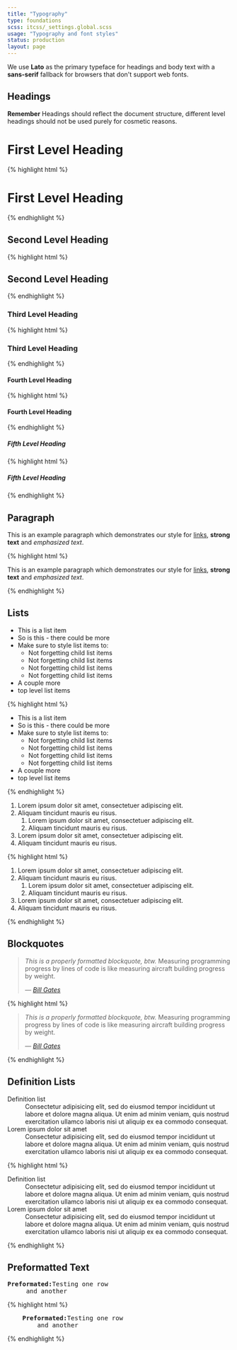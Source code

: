 ```yaml
---
title: "Typography"
type: foundations
scss: itcss/_settings.global.scss
usage: "Typography and font styles"
status: production
layout: page
---
```


We use **Lato** as the primary typeface for headings and body text with a **sans-serif** fallback for browsers that don't support web fonts.

## Headings

<div class="message message--info">
    <strong>Remember</strong>
    Headings should reflect the document structure, different level headings should not be used purely for cosmetic reasons.
</div>

<div class="example">
<h1>First Level Heading</h1>
</div>

{% highlight html %}
<h1>First Level Heading</h1>
{% endhighlight %}

<div class="example">
<h2>Second Level Heading</h2>
</div>

{% highlight html %}
<h2>Second Level Heading</h2>    
{% endhighlight %}

<div class="example">
<h3>Third Level Heading</h3>
</div>

{% highlight html %}
<h3>Third Level Heading</h3>
{% endhighlight %}

<div class="example">
<h4>Fourth Level Heading</h4>
</div>

{% highlight html %}
<h4>Fourth Level Heading</h4>
{% endhighlight %}

<div class="example">
<h5>Fifth Level Heading</h5>
</div>

{% highlight html %}
<h5>Fifth Level Heading</h5>
{% endhighlight %}

## Paragraph

<div class="example">
<p>
    This is an example paragraph which demonstrates our style for <a href="#">links</a>, <strong>strong text</strong> and <em>emphasized text</em>.
</p>
</div>

{% highlight html %}
<p>
    This is an example paragraph which demonstrates our style for <a href="#">links</a>, <strong>strong text</strong> and <em>emphasized text</em>.
</p>
{% endhighlight %}

## Lists

<div class="example">
<ul>
    <li>This is a list item</li>
    <li>So is this - there could be more</li>
    <li>
        Make sure to style list items to:
        <ul>
            <li>Not forgetting child list items</li>
            <li>Not forgetting child list items</li>
            <li>Not forgetting child list items</li>
            <li>Not forgetting child list items</li>
        </ul>
    </li>
    <li>A couple more</li>
    <li>top level list items</li>
</ul>
</div>

{% highlight html %}
<ul>
    <li>This is a list item</li>
    <li>So is this - there could be more</li>
    <li>
        Make sure to style list items to:
        <ul>
            <li>Not forgetting child list items</li>
            <li>Not forgetting child list items</li>
            <li>Not forgetting child list items</li>
            <li>Not forgetting child list items</li>
        </ul>
    </li>
    <li>A couple more</li>
    <li>top level list items</li>
</ul>
{% endhighlight %}

<div class="example">
<ol>
    <li>Lorem ipsum dolor sit amet, consectetuer adipiscing elit.</li>
    <li>
        Aliquam tincidunt mauris eu risus.
        <ol>
            <li>Lorem ipsum dolor sit amet, consectetuer adipiscing elit.</li>
            <li>Aliquam tincidunt mauris eu risus.</li>
        </ol>
    </li>
    <li>Lorem ipsum dolor sit amet, consectetuer adipiscing elit.</li>
    <li>Aliquam tincidunt mauris eu risus.</li>
</ol>
</div>

{% highlight html %}
<div class="example">
<ol>
    <li>Lorem ipsum dolor sit amet, consectetuer adipiscing elit.</li>
    <li>
        Aliquam tincidunt mauris eu risus.
        <ol>
            <li>Lorem ipsum dolor sit amet, consectetuer adipiscing elit.</li>
            <li>Aliquam tincidunt mauris eu risus.</li>
        </ol>
    </li>
    <li>Lorem ipsum dolor sit amet, consectetuer adipiscing elit.</li>
    <li>Aliquam tincidunt mauris eu risus.</li>
</ol>
</div>
{% endhighlight %}

## Blockquotes

<div class="example">
<blockquote>
    <p><em>This is a properly formatted blockquote, btw.</em> Measuring programming progress by lines of code is like measuring aircraft building progress by weight.</p>
    <footer>
    — <cite><a href="http://www.thegatesnotes.com">Bill Gates</a></cite>
    </footer>
</blockquote>
</div>

{% highlight html %}
<blockquote>
    <p><em>This is a properly formatted blockquote, btw.</em> Measuring programming progress by lines of code is like measuring aircraft building progress by weight.</p>
    <footer>
    — <cite><a href="http://www.thegatesnotes.com">Bill Gates</a></cite>
    </footer>
</blockquote>
{% endhighlight %}

## Definition Lists

<dl>
    <dt>Definition list</dt>
    <dd>
        Consectetur adipisicing elit, sed do eiusmod tempor incididunt ut labore et dolore magna aliqua. Ut enim ad minim veniam, quis nostrud exercitation ullamco laboris nisi ut aliquip ex ea commodo consequat.
    </dd>
    <dt>Lorem ipsum dolor sit amet</dt>
    <dd>
        Consectetur adipisicing elit, sed do eiusmod tempor incididunt ut labore et dolore magna aliqua. Ut enim ad minim veniam, quis nostrud exercitation ullamco laboris nisi ut aliquip ex ea commodo consequat.
    </dd>
</dl>

{% highlight html %}
<dl>
    <dt>Definition list</dt>
    <dd>
        Consectetur adipisicing elit, sed do eiusmod tempor incididunt ut labore et dolore magna aliqua. Ut enim ad minim veniam, quis nostrud exercitation ullamco laboris nisi ut aliquip ex ea commodo consequat.
    </dd>
    <dt>Lorem ipsum dolor sit amet</dt>
    <dd>
        Consectetur adipisicing elit, sed do eiusmod tempor incididunt ut labore et dolore magna aliqua. Ut enim ad minim veniam, quis nostrud exercitation ullamco laboris nisi ut aliquip ex ea commodo consequat.
    </dd>
</dl>
{% endhighlight %}

## Preformatted Text

<pre>
<strong>Preformated:</strong>Testing one row
     and another
</pre>

{% highlight html %}
<pre>
    <strong>Preformated:</strong>Testing one row
        and another
</pre>
{% endhighlight %}
